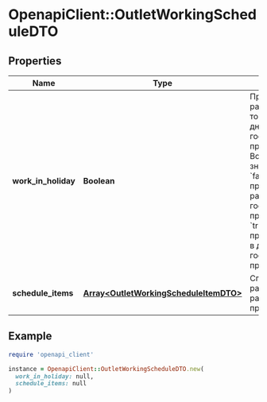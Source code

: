 # OpenapiClient::OutletWorkingScheduleDTO

## Properties

| Name | Type | Description | Notes |
| ---- | ---- | ----------- | ----- |
| **work_in_holiday** | **Boolean** | Признак, работает ли точка продаж в дни государственных праздников.  Возможные значения:  * &#x60;false&#x60; — точка продаж не работает в дни государственных праздников. * &#x60;true&#x60; — точка продаж работает в дни государственных праздников.  | [optional] |
| **schedule_items** | [**Array&lt;OutletWorkingScheduleItemDTO&gt;**](OutletWorkingScheduleItemDTO.md) | Список расписаний работы точки продаж.  |  |

## Example

```ruby
require 'openapi_client'

instance = OpenapiClient::OutletWorkingScheduleDTO.new(
  work_in_holiday: null,
  schedule_items: null
)
```

